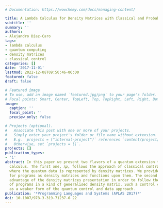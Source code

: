 ```yaml
---
# Documentation: https://wowchemy.com/docs/managing-content/

title: A Lambda Calculus for Density Matrices with Classical and Probabilistic Controls
subtitle: ''
summary: ''
authors:
- Alejandro Díaz-Caro
tags:
- lambda calculus
- quantum computing
- density matrices
- classical control
categories: []
date: '2017-11-01'
lastmod: 2022-12-08T09:50:46-06:00
featured: false
draft: false

# Featured image
# To use, add an image named `featured.jpg/png` to your page's folder.
# Focal points: Smart, Center, TopLeft, Top, TopRight, Left, Right, BottomLeft, Bottom, BottomRight.
image:
  caption: ''
  focal_point: ''
  preview_only: false

# Projects (optional).
#   Associate this post with one or more of your projects.
#   Simply enter your project's folder or file name without extension.
#   E.g. `projects = ["internal-project"]` references `content/project/deep-learning/index.md`.
#   Otherwise, set `projects = []`.
projects: []
publication_types:
- '1'
abstract: In this paper we present two flavors of a quantum extension to the lambda
  calculus. The first one, 𝜆𝜌, follows the approach of classical control/quantum data,
  where the quantum data is represented by density matrices. We provide an interpretation
  for programs as density matrices and functions upon them. The second one, 𝜆∘𝜌, take
  advantage of the density matrices presentation in order to follow the mixed trace
  of programs in a kind of generalised density matrix. Such a control can be seen
  as a weaker form of the quantum control and data approach.
publication: '*Programming Languages and Systems (APLAS 2017)*'
doi: 10.1007/978-3-319-71237-6_22
---
```

